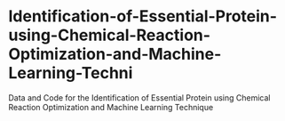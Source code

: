# Identification-of-Essential-Protein-using-Chemical-Reaction-Optimization-and-Machine-Learning-Techni
Data and Code for the Identification of Essential Protein using Chemical Reaction Optimization and Machine Learning Technique
